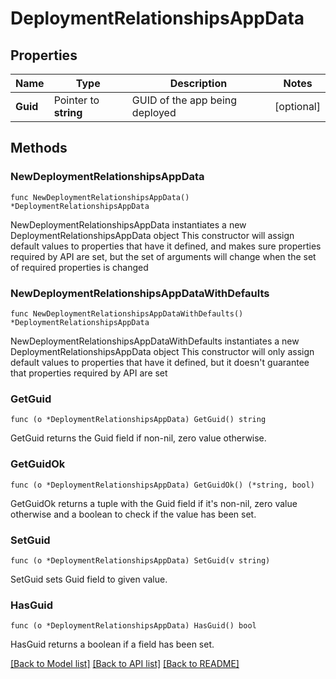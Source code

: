 # DeploymentRelationshipsAppData

## Properties

Name | Type | Description | Notes
------------ | ------------- | ------------- | -------------
**Guid** | Pointer to **string** | GUID of the app being deployed | [optional] 

## Methods

### NewDeploymentRelationshipsAppData

`func NewDeploymentRelationshipsAppData() *DeploymentRelationshipsAppData`

NewDeploymentRelationshipsAppData instantiates a new DeploymentRelationshipsAppData object
This constructor will assign default values to properties that have it defined,
and makes sure properties required by API are set, but the set of arguments
will change when the set of required properties is changed

### NewDeploymentRelationshipsAppDataWithDefaults

`func NewDeploymentRelationshipsAppDataWithDefaults() *DeploymentRelationshipsAppData`

NewDeploymentRelationshipsAppDataWithDefaults instantiates a new DeploymentRelationshipsAppData object
This constructor will only assign default values to properties that have it defined,
but it doesn't guarantee that properties required by API are set

### GetGuid

`func (o *DeploymentRelationshipsAppData) GetGuid() string`

GetGuid returns the Guid field if non-nil, zero value otherwise.

### GetGuidOk

`func (o *DeploymentRelationshipsAppData) GetGuidOk() (*string, bool)`

GetGuidOk returns a tuple with the Guid field if it's non-nil, zero value otherwise
and a boolean to check if the value has been set.

### SetGuid

`func (o *DeploymentRelationshipsAppData) SetGuid(v string)`

SetGuid sets Guid field to given value.

### HasGuid

`func (o *DeploymentRelationshipsAppData) HasGuid() bool`

HasGuid returns a boolean if a field has been set.


[[Back to Model list]](../README.md#documentation-for-models) [[Back to API list]](../README.md#documentation-for-api-endpoints) [[Back to README]](../README.md)


